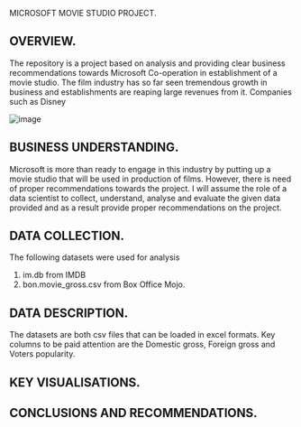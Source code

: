 MICROSOFT MOVIE STUDIO PROJECT.

## OVERVIEW.

The repository is a project based on analysis and providing clear business recommendations towards  Microsoft Co-operation in establishment of a movie studio. 
The film industry has so far seen tremendous growth in business and establishments are reaping large revenues from it. Companies such as Disney 

![image](https://user-images.githubusercontent.com/110450673/187027776-183b2e9f-dfdd-4336-8209-71eaeb5ba2d9.png)

## BUSINESS UNDERSTANDING.
Microsoft is more than ready to engage in this industry by putting up a movie studio that will be used in production of films. However, there is need of proper recommendations towards the project. I will assume the role of a data scientist to collect, understand, analyse and evaluate the given data provided and as a result
provide proper recommendations on the project.

## DATA COLLECTION.
The following datasets were used for analysis
1. im.db from IMDB
2. bon.movie_gross.csv from Box Office Mojo.

## DATA DESCRIPTION.
The datasets are both csv files that can be loaded in excel formats.
Key columns to be paid attention are the Domestic gross, Foreign gross and Voters popularity.

## KEY VISUALISATIONS.

## CONCLUSIONS AND RECOMMENDATIONS.
